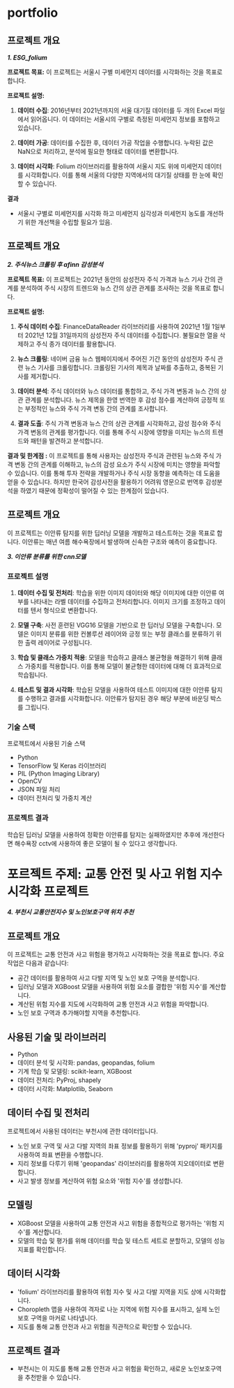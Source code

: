 # portfolio


## 프로젝트 개요

***1. ESG_folium***

**프로젝트 목표:** 이 프로젝트는 서울시 구별 미세먼지 데이터를 시각화하는 것을 목표로 합니다.

**프로젝트 설명:** 

1. **데이터 수집**: 2016년부터 2021년까지의 서울 대기질 데이터를 두 개의 Excel 파일에서 읽어옵니다. 이 데이터는 서울시의 구별로 측정된 미세먼지 정보를 포함하고 있습니다.

2. **데이터 가공**: 데이터를 수집한 후, 데이터 가공 작업을 수행합니다. 누락된 값은 NaN으로 처리하고, 분석에 필요한 형태로 데이터를 변환합니다.

3. **데이터 시각화**: Folium 라이브러리를 활용하여 서울시 지도 위에 미세먼지 데이터를 시각화합니다. 이를 통해 서울의 다양한 지역에서의 대기질 상태를 한 눈에 확인할 수 있습니다.

**결과** 
- 서울시 구별로 미세먼지를 시각화 하고 미세먼지 심각성과 미세먼지 농도를 개선하기 위한 개선책을 수립할 필요가 있음.



## 프로젝트 개요

***2. 주식뉴스 크롤링 후 afinn 감성분석***

**프로젝트 목표:** 이 프로젝트는 2021년 동안의 삼성전자 주식 가격과 뉴스 기사 간의 관계를 분석하여 주식 시장의 트렌드와 뉴스 간의 상관 관계를 조사하는 것을 목표로 합니다.

**프로젝트 설명:** 

1. **주식 데이터 수집**: FinanceDataReader 라이브러리를 사용하여 2021년 1월 1일부터 2021년 12월 31일까지의 삼성전자 주식 데이터를 수집합니다. 불필요한 열을 삭제하고 주식 종가 데이터를 활용합니다.

2. **뉴스 크롤링**: 네이버 금융 뉴스 웹페이지에서 주어진 기간 동안의 삼성전자 주식 관련 뉴스 기사를 크롤링합니다. 크롤링된 기사의 제목과 날짜를 추출하고, 중복된 기사를 제거합니다.

3. **데이터 분석**: 주식 데이터와 뉴스 데이터를 통합하고, 주식 가격 변동과 뉴스 간의 상관 관계를 분석합니다. 뉴스 제목을 한영 번역한 후 감성 점수를 계산하여 긍정적 또는 부정적인 뉴스와 주식 가격 변동 간의 관계를 조사합니다.

4. **결과 도출**: 주식 가격 변동과 뉴스 간의 상관 관계를 시각화하고, 감성 점수와 주식 가격 변동의 관계를 평가합니다. 이를 통해 주식 시장에 영향을 미치는 뉴스의 트렌드와 패턴을 발견하고 분석합니다.

**결과 및 한계점 :** 이 프로젝트를 통해 사용자는 삼성전자 주식과 관련된 뉴스와 주식 가격 변동 간의 관계를 이해하고, 뉴스의 감성 요소가 주식 시장에 미치는 영향을 파악할 수 있습니다. 이를 통해 투자 전략을 개발하거나 주식 시장 동향을 예측하는 데 도움을 얻을 수 있습니다. 하지만 한국어 감성사전을 활용하기 어려워 영문으로 번역후 감성분석을 하였기 때문에 정확성이 떨어질 수 있는 한계점이 있습니다.



## 프로젝트 개요
이 프로젝트는 이안류 탐지를 위한 딥러닝 모델을 개발하고 테스트하는 것을 목표로 합니다. 이안류는 매년 여름 해수욕장에서 발생하며 신속한 구조와 예측이 중요합니다. 

***3. 이안류 분류를 위한 cnn모델*** 

### 프로젝트 설명

1. **데이터 수집 및 전처리**: 학습을 위한 이미지 데이터와 해당 이미지에 대한 이안류 여부를 나타내는 라벨 데이터를 수집하고 전처리합니다. 이미지 크기를 조정하고 데이터를 텐서 형식으로 변환합니다.

2. **모델 구축**: 사전 훈련된 VGG16 모델을 기반으로 한 딥러닝 모델을 구축합니다. 모델은 이미지 분류를 위한 컨볼루션 레이어와 긍정 또는 부정 클래스를 분류하기 위한 출력 레이어로 구성됩니다.

3. **학습 및 클래스 가중치 적용**: 모델을 학습하고 클래스 불균형을 해결하기 위해 클래스 가중치를 적용합니다. 이를 통해 모델이 불균형한 데이터에 대해 더 효과적으로 학습됩니다.

4. **테스트 및 결과 시각화**: 학습된 모델을 사용하여 테스트 이미지에 대한 이안류 탐지를 수행하고 결과를 시각화합니다. 이안류가 탐지된 경우 해당 부분에 바운딩 박스를 그립니다.

### 기술 스택
프로젝트에서 사용된 기술 스택

- Python
- TensorFlow 및 Keras 라이브러리
- PIL (Python Imaging Library)
- OpenCV
- JSON 파일 처리
- 데이터 전처리 및 가중치 계산

### 프로젝트 결과
학습된 딥러닝 모델을 사용하여 정확한 이안류를 탐지는 실패하였지만 추후에 개선한다면 해수욕장 cctv에 사용하여 좋은 모델이 될 수 있다고 생각합니다.


# 포르젝트 주제: 교통 안전 및 사고 위험 지수 시각화 프로젝트
***4. 부천시 교통안전지수 및 노인보호구역 위치 추천*** 

## 프로젝트 개요
이 프로젝트는 교통 안전과 사고 위험을 평가하고 시각화하는 것을 목표로 합니다. 주요 작업은 다음과 같습니다:
- 공간 데이터를 활용하여 사고 다발 지역 및 노인 보호 구역을 분석합니다.
- 딥러닝 모델과 XGBoost 모델을 사용하여 위험 요소를 결합한 '위험 지수'를 계산합니다.
- 계산된 위험 지수를 지도에 시각화하여 교통 안전과 사고 위험을 파악합니다.
- 노인 보호 구역과 추가해야할 지역을 추천합니다.

## 사용된 기술 및 라이브러리
- Python
- 데이터 분석 및 시각화: pandas, geopandas, folium
- 기계 학습 및 모델링: scikit-learn, XGBoost
- 데이터 전처리: PyProj, shapely
- 데이터 시각화: Matplotlib, Seaborn

## 데이터 수집 및 전처리
프로젝트에서 사용된 데이터는 부천시에 관한 데이터입니다. 
- 노인 보호 구역 및 사고 다발 지역의 좌표 정보를 활용하기 위해 'pyproj' 패키지를 사용하여 좌표 변환을 수행합니다.
- 지리 정보를 다루기 위해 'geopandas' 라이브러리를 활용하여 지오데이터로 변환합니다.
- 사고 발생 정보를 계산하여 위험 요소와 '위험 지수'를 생성합니다.

## 모델링
- XGBoost 모델을 사용하여 교통 안전과 사고 위험을 종합적으로 평가하는 '위험 지수'를 계산합니다.
- 모델의 학습 및 평가를 위해 데이터를 학습 및 테스트 세트로 분할하고, 모델의 성능 지표를 확인합니다.

## 데이터 시각화
- 'folium' 라이브러리를 활용하여 위험 지수 및 사고 다발 지역을 지도 상에 시각화합니다.
- Choropleth 맵을 사용하여 격자로 나눈 지역에 위험 지수를 표시하고, 실제 노인 보호 구역을 마커로 나타냅니다.
- 지도를 통해 교통 안전과 사고 위험을 직관적으로 확인할 수 있습니다.


## 프로젝트 결과
- 부천시는 이 지도를 통해 교통 안전과 사고 위험을 확인하고,  새로운 노인보호구역을 추천받을 수 있습니다.



